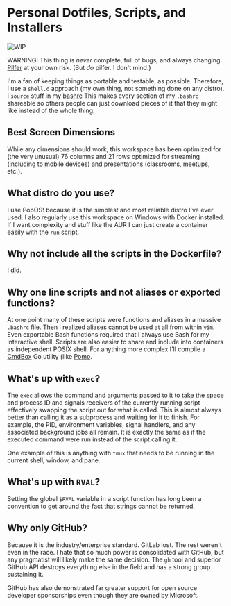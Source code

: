 # Personal Dotfiles, Scripts, and Installers

![WIP](https://img.shields.io/badge/status-wip-red)

WARNING: This thing is *never* complete, full of bugs, and always
changing. [Pilfer](https://duck.com/lite?q=Pilfer) at your own risk.
(But *do* pilfer. I don't mind.)

I'm a fan of keeping things as portable and testable, as possible.
Therefore, I use a `shell.d` approach (my own thing, not something done
on any distro). I `source` stuff in my [bashrc](bashrc) This makes every
section of my `.bashrc` shareable so others people can just download
pieces of it that they might like instead of the whole thing.

## Best Screen Dimensions

While any dimensions should work, this workspace has been optimized for
(the very unusual) 76 columns and 21 rows optimized for streaming
(including to mobile devices) and presentations (classrooms, meetups,
etc.).

## What distro do you use?

I use PopOS! because it is the simplest and most reliable distro I've
ever used. I also regularly use this workspace on Windows with Docker
installed. If I want complexity and stuff like the AUR I can just create
a container easily with the `run` script.

## Why not include all the scripts in the Dockerfile?

I [did](https://github.com/rwxrob/workspace).

## Why one line scripts and not aliases or exported functions?

At one point many of these scripts were functions and aliases in a
massive `.bashrc` file. Then I realized aliases cannot be used at all
from within `vim`. Even exportable Bash functions required that I always
use Bash for my interactive shell. Scripts are also easier to share and
include into containers as independent POSIX shell. For anything more
complex I'll compile a [CmdBox](https://github.com/rwxrob/cmdbox) Go
utility (like [Pomo](https://github.com/rwxrob/cmdbox-pomo).

## What's up with `exec`?

The `exec` allows the command and arguments passed to it to take the
space and process ID and signals receivers of the currently running
script effectively swapping the script out for what is called. This is
almost always better than calling it as a subprocess and waiting for it
to finish. For example, the PID, environment variables, signal handlers,
and any associated background jobs all remain. It is exactly the same as
if the executed command were run instead of the script calling it.

One example of this is anything with `tmux` that needs to be running in
the current shell, window, and pane.

## What's up with `RVAL`?

Setting the global `$RVAL` variable in a script function has long been a
convention to get around the fact that strings cannot be returned.

## Why only GitHub?

Because it is the industry/enterprise standard. GitLab lost. The rest weren't
even in the race. I hate that so much power is consolidated with GitHub, but
any pragmatist will likely make the same decision. The `gh` tool and superior
GitHub API destroys everything else in the field and has a strong group
sustaining it.

GitHub has also demonstrated far greater support for open source
developer sponsorships even though they are owned by Microsoft.
